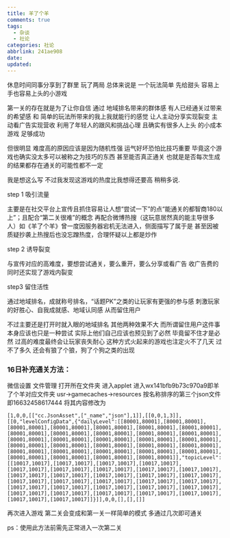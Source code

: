 ```yaml
---
title: 羊了个羊
comments: true
tags:
  - 杂谈
  - 社论
categories: 社论
abbrlink: 241ae908
date:
updated:
---
```

休息时间同事分享到了群里
玩了两局
总体来说是
一个玩法简单
先给甜头
容易上手也容易上头的小游戏
<!--more-->
第一关的存在就是为了让你自信
通过
地域排名带来的群体感
有人已经通关过带来的希望感
和
简单的玩法所带来的我上我就能行的感觉
让人主动分享实现裂变
主动看广告实现营收
利用了年轻人的跟风和挑战心理
且确实有很多人上头
的小成本游戏
足够成功

但很明显
难度高的原因应该是因为随机性强
运气好坏恐怕比技巧重要
毕竟这个游戏也确实没太多可以被称之为技巧的东西
甚至能否真正通关
也就是是否每次生成的结果都存在通关的可能性都不一定

我是想这么写
不过我发现这游戏的热度比我想得还要高
稍稍多说.

step 1 吸引流量

主要是在社交平台上宣传且抓住容易让人想“尝试一下”的点“能通关的都智商180以上”；且配合“第二关很难”的概念
再配合微博热搜（这玩意居然真的能主导很多人）如《羊了个羊》曾一度因服务器宕机无法进入，侧面描写了属于是
甚至因被质疑抄袭上热搜后也没忘蹭热度，合理怀疑以上都是炒作

step 2 诱导裂变

与宣传对应的高难度，要想尝试通关，要么重开，要么分享或看广告
收广告费的同时还实现了游戏内裂变

step3 留住活性

通过地域排名，成就称号排名，“话题PK”之类的让玩家有更强的参与感
刺激玩家的好胜心、自我成就感、地域认同感
从而留住用户

不过主要还是打开时就入眼的地域排名
其他两种效果不大
而所谓留住用户这件事本身应该也只是一种尝试
实际上他们自己应该也预见到了必然
毕竟留不住才是必然
过高的难度最终会让玩家丧失耐心
这种方式火起来的游戏也注定火不了几天
过不了多久
还会有狼了个狼，狗了个狗之类的出现

### 16日补充通关方法：
微信设置 文件管理 打开所在文件夹
进入applet
进入wx141bfb9b73c970a9即羊了个羊对应文件夹
usr->gamecaches->resources
按名称排序的第三个json文件即16632458617444
将其内容修改为
```
[1,0,0,[["cc.JsonAsset",["_name","json"],1]],[[0,0,1,3]],[[0,"levelConfigData",{"dailyLevel":[[80001,80001],[80001,80001],[80001,80001],[80001,80001],[80001,80001],[80001,80001],[80001,80001],[80001,80001],[80001,80001],[80001,80001],[80001,80001],[80001,80001],[80001,80001],[80001,80001],[80001,80001],[80001,80001],[80001,80001],[80001,80001],[80001,80001],[80001,80001],[80001,80001],[80001,80001],[80001,80001],[80001,80001],[80001,80001],[80001,80001],[80001,80001],[80001,80001],[80001,80001],[80001,80001],[80001,80001]],"topicLevel":[[10017,10017],[10017,10017],[10017,10017],[10017,10017],[10017,10017],[10017,10017],[10017,10017],[10017,10017],[10017,10017],[10017,10017],[10017,10017],[10017,10017],[10017,10017],[10017,10017],[10017,10017],[10017,10017],[10017,10017],[10017,10017],[10017,10017],[10017,10017],[10017,10017],[10017,10017],[10017,10017],[10017,10017],[10017,10017],[10017,10017],[10017,10017],[10017,10017],[10017,10017],[10017,10017],[10017,10017]]}]],0,0,[],[],[]]
```
再次进入游戏
第二关会变成和第一关一样简单的模式
多通过几次即可通关

ps：使用此方法前需先正常进入一次第二关
